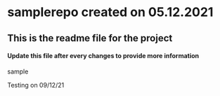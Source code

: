 # samplerepo created on 05.12.2021

## This is the readme file for the project
#### Update this file after every changes to provide more information
sample

Testing on 09/12/21
